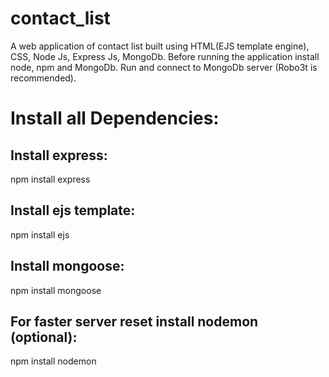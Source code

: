 # contact_list
A web application of contact list built using HTML(EJS template engine), CSS, Node Js, Express Js, MongoDb. 
Before running the application install node, npm and MongoDb.
Run and connect to MongoDb server (Robo3t is recommended). 

# Install all Dependencies:
## Install express:
npm install express
## Install ejs template:
npm install ejs
## Install mongoose:
npm install mongoose
## For faster server reset install nodemon (optional):
npm install nodemon
